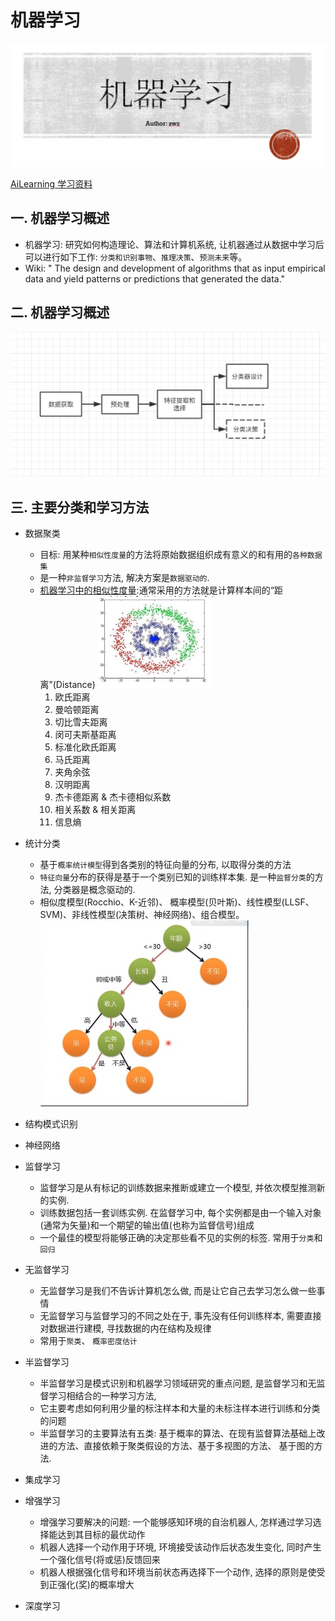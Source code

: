 # 机器学习

![图片](../img/1564392752105.jpg)

[AiLearning  学习资料](https://github.com/apachecn/AiLearning)

## 一. 机器学习概述

- 机器学习: 研究如何构造理论、算法和计算机系统, 让机器通过从数据中学习后可以进行如下工作: `分类和识别事物`、`推理决策`、`预测未来`等。
- Wiki: " The design and development of algorithms that as input empirical data and yieId patterns or predictions that generated the data."

## 二. 机器学习概述
![图片](../img/机器学习概述.png)

## 三. 主要分类和学习方法

* 数据聚类
  
    - 目标: 用某种`相似性度量`的方法将原始数据组织成有意义的和有用的`各种数据集`
    - 是一种`非监督学习`方法, 解决方案是`数据驱动的`.
    - [机器学习中的相似性度量](https://www.cnblogs.com/heaad/archive/2011/03/08/1977733.html):通常采用的方法就是计算样本间的“距离”(Distance)
     ![图片](../img/数据聚类.png)
      1. 欧氏距离
      2. 曼哈顿距离
      3. 切比雪夫距离
      4. 闵可夫斯基距离
      5. 标准化欧氏距离
      6. 马氏距离
      7. 夹角余弦
      8. 汉明距离
      9. 杰卡德距离 & 杰卡德相似系数
      10. 相关系数 & 相关距离
      11. 信息熵
* 统计分类
    - 基于`概率统计模型`得到各类别的特征向量的分布, 以取得分类的方法
    - `特征向量`分布的获得是基于一个类别已知的训练样本集. 是一种`监督分类`的方法, 分类器是概念驱动的.
    - 相似度模型(Rocchio、K-近邻)、 概率模型(贝叶斯)、线性模型(LLSF、SVM)、非线性模型(决策树、神经网络)、组合模型。
      ![图片](../img/统计分类_image.png)

* 结构模式识别
* 神经网络
* 监督学习
    - 监督学习是从有标记的训练数据来推断或建立一个模型, 并依次模型推测新的实例.
    - 训练数据包括一套训练实例. 在监督学习中, 每个实例都是由一个输入对象(通常为矢量)和一个期望的输出值(也称为监督信号)组成
    - 一个最佳的模型将能够正确的决定那些看不见的实例的标签. 常用于`分类`和`回归`
* 无监督学习
    - 无监督学习是我们不告诉计算机怎么做, 而是让它自己去学习怎么做一些事情
    - 无监督学习与监督学习的不同之处在于, 事先没有任何训练样本, 需要直接对数据进行建模, 寻找数据的内在结构及规律
    - 常用于`聚类`、 `概率密度估计`
* 半监督学习
    - 半监督学习是模式识别和机器学习领域研究的重点问题, 是监督学习和无监督学习相结合的一种学习方法,
    - 它主要考虑如何利用少量的标注样本和大量的未标注样本进行训练和分类的问题
    - 半监督学习的主要算法有五类: 基于概率的算法、在现有监督算法基础上改进的方法、直接依赖于聚类假设的方法、基于多视图的方法、 基于图的方法.
* 集成学习
* 增强学习
    - 增强学习要解决的问题: 一个能够感知环境的自治机器人, 怎样通过学习选择能达到其目标的最优动作
    - 机器人选择一个动作用于环境, 环境接受该动作后状态发生变化, 同时产生一个强化信号(将或惩)反馈回来
    - 机器人根据强化信号和环境当前状态再选择下一个动作, 选择的原则是使受到正强化(奖)的概率增大
* 深度学习
  